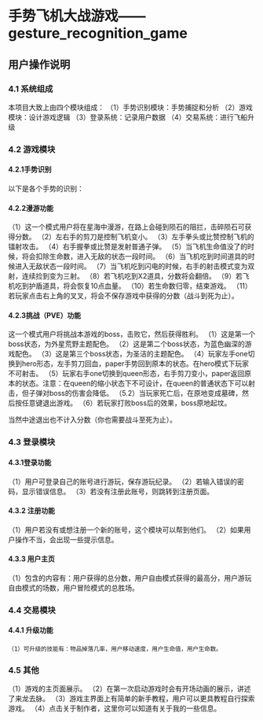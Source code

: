 # 手势飞机大战游戏——gesture_recognition_game
## 用户操作说明
### 4.1	系统组成
本项目大致上由四个模块组成：
（1）手势识别模块：手势捕捉和分析
（2）游戏模块：设计游戏逻辑
（3）登录系统：记录用户数据
（4）交易系统：进行飞船升级

### 4.2	游戏模块

#### 4.2.1手势识别

以下是各个手势的识别：
#### 4.2.2漫游功能
（1）这一个模式用户将在星海中漫游，在路上会碰到陨石的阻拦，击碎陨石可获得分数。
（2）左右手的剪刀是控制飞机变小。
（3）左手拳头或比赞控制飞机的镭射攻击。
（4）右手握拳或比赞是发射普通子弹。
（5）当飞机生命值没了的时候，将会扣除生命数，进入无敌的状态一段时间。
（6）当飞机吃到时间道具的时候进入无敌状态一段时间。
（7）当飞机吃到闪电的时候，右手的射击模式变为双射，连续捡到变为三射。
（8）若飞机吃到X2道具，分数将会翻倍。
（9）若飞机吃到护盾道具，将会恢复10点血量。
（10）若生命数归零，结束游戏。
（11）若玩家点击右上角的叉叉，将会不保存游戏中获得的分数（战斗到死为止）。
 
#### 4.2.3挑战（PVE）功能
这一个模式用户将挑战本游戏的boss，击败它，然后获得胜利。
（1）这是第一个boss状态，为外星荒野主题配色。
（2）这是第二个boss状态，为蓝色幽深的游戏配色。
（3）这是第三个boss状态，为圣洁的主题配色。
（4）玩家左手one切换到hero形态，左手剪刀回血，paper手势回到原本的状态。在hero模式下玩家不可射击。
（5）玩家右手one切换到queen形态，右手剪刀变小，paper返回原本的状态。注意：在queen的缩小状态下不可设计，在queen的普通状态下可以射击，但子弹对boss的伤害会降低。
（5.2）当玩家死亡后，在原地变成墓碑，然后按任意键退出游戏。
（6）若玩家打败boss后的效果，boss原地起坟。
 
当然中途退出也不计入分数（你也需要战斗至死为止）。
### 4.3	登录模块
#### 4.3.1登录功能
（1）用户可登录自己的账号进行游玩，保存游玩纪录。
（2）若输入错误的密码，显示错误信息。
（3）若没有注册此账号，则跳转到注册页面。
#### 4.3.2	注册功能
（1）用户若没有或想注册一个新的账号，这个模块可以帮到他们。
（2）如果用户操作不当，会出现一些提示信息。

#### 4.3.3	用户主页
（1）包含的内容有：用户获得的总分数，用户自由模式获得的最高分，用户游玩自由模式的场数，用户冒险模式的总胜场。
 
### 4.4	交易模块
#### 4.4.1 升级功能
	（1）可升级的技能有：物品掉落几率，用户移动速度，用户生命值，用户生命数。
 
### 4.5	其他
（1）游戏的主页面展示。
（2）在第一次启动游戏时会有开场动画的展示，讲述了来龙去脉。
（3）游戏主界面上有简单的新手教程，用户可以更具教程自行探索游戏。
（4）点击关于制作者，这里你可以知道有关于我的一些信息。
 
